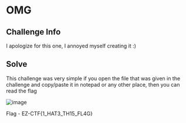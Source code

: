 # OMG #

## Challenge Info ##
<p>I apologize for this one, I annoyed myself creating it :)</p>

## Solve ##
<p>This challenge was very simple if you open the file that was given in the challenge and copy/paste it in notepad or any other place, then you can read the flag</p>

![image](https://user-images.githubusercontent.com/85706972/167290394-554b9995-3682-4d3e-80fe-e8381aa37372.png)


Flag - EZ-CTF{1_HAT3_TH15_FL4G}
